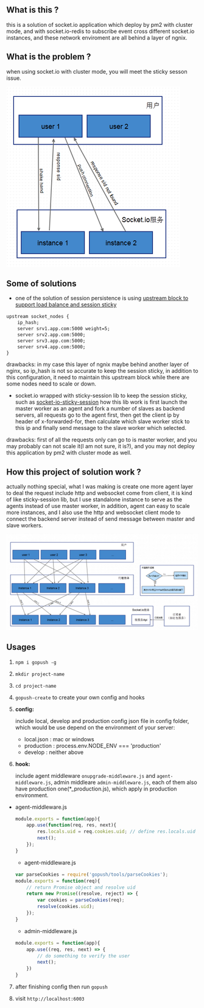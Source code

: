 ## What is this ?
this is a solution of socket.io application which deploy by pm2 with cluster mode, and with socket.io-redis to subscribe event cross different socket.io instances, 
and these network enviroment are all behind a layer of ngnix.

## What is the problem ?
when using socket.io with cluster mode, you will meet the sticky sesson issue.

![without_agent](https://raw.githubusercontent.com/hcnode/gopush/master/charts/issue_with_cluster_socket.io.png)

## Some of solutions
* one of the solution of session persistence is using [upstream block to support load balance and session sticky](https://www.nginx.com/blog/nginx-nodejs-websockets-socketio/)

```
upstream socket_nodes {
    ip_hash;
    server srv1.app.com:5000 weight=5;
    server srv2.app.com:5000;
    server srv3.app.com:5000;
    server srv4.app.com:5000;
}
```
drawbacks: in my case this layer of ngnix maybe behind another layer of nginx, so ip_hash is not so accurate to keep the session sticky, in addition to this configuration, it need to maintain this upstream block while there are some nodes need to scale or down.

* socket.io wrapped with sticky-session lib to keep the session sticky, such as [socket-io-sticky-session](https://github.com/wzrdtales/socket-io-sticky-session)
how this lib work is first launch the master worker as an agent and fork a number of slaves as backend servers, all requests go to the agent first, then get the client ip by header of x-forwarded-for, then calculate which slave worker stick to this ip and finally send message to the slave worker which selected.

drawbacks: first of all the requests only can go to is master worker, and you may probably can not scale it(I am not sure, it is?), and you may not deploy this application by pm2 with cluster mode as well.

## How this project of solution work ?
actually nothing special, what I was making is create one more agent layer to deal the request include http and websocket come from client, it is kind of like sticky-session lib, but I use standalone instance to serve as the agents instead of use master worker, in addition, agent can easy to scale more instances, and I also use the http and websocket client mode to connect the backend server instead of send message between master and slave workers.

![with_agent](https://raw.githubusercontent.com/hcnode/gopush/master/charts/modules.png)

## Usages

1. `npm i gopush -g` 

2. `mkdir project-name` 

3. `cd project-name`
 
4. `gopush-create` to create your own config and hooks

5. **config:**

    include local, develop and production config json file in config folder, which would be use depend on the environment of your server:

    * local.json : mac or windows
    * production : process.env.NODE_ENV === 'production'
    * develop : neither above

6. **hook:**

    include agent middleware `onupgrade-middleware.js` and `agent-middleware.js`, admin middleare `admin-middleware.js`, each of them also have production one(*_production.js), which apply in production environment.

* agent-middleware.js

    ```javascript
    module.exports = function(app){
        app.use(function(req, res, next){
            res.locals.uid = req.cookies.uid; // define res.locals.uid is necessary or response 430 error
            next();
        });
    }
    ```

    * agent-middleware.js

    ```javascript
    var parseCookies = require('gopush/tools/parseCookies');
    module.exports = function(req){
        // return Promise object and resolve uid
        return new Promise((resolve, reject) => {
            var cookies = parseCookies(req);
            resolve(cookies.uid);
        });
    }
    ```

    * admin-middleware.js

    ```javascript
    module.exports = function(app){
        app.use((req, res, next) => {
            // do something to verify the user
            next();
        })
    }
    ```

7. after finishing config then run `gopush`

8. visit `http://localhost:6003`
